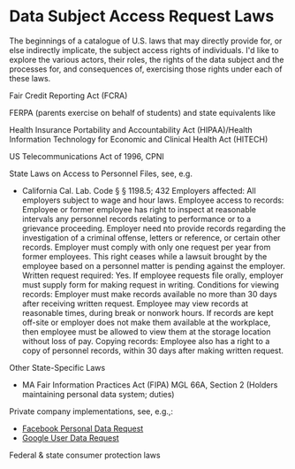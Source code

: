 # Data Subject Access Request Laws
 
The beginnings of a catalogue of U.S. laws that may directly provide for, or else indirectly implicate, the subject access rights of individuals. I'd like to explore the various actors, their roles, the rights of the data subject and the processes for, and consequences of, exercising those rights under each of these laws.

Fair Credit Reporting Act (FCRA)

FERPA (parents exercise on behalf of students) and state equivalents like 

Health Insurance Portability and Accountability Act (HIPAA)/Health Information Technology for Economic and Clinical Health Act (HITECH)

US Telecommunications Act of 1996, CPNI

State Laws on Access to Personnel Files, see, e.g.
- California
Cal. Lab. Code § § 1198.5; 432
Employers affected: All employers subject to wage and hour laws.
Employee access to records: Employee or former employee has right to inspect at reasonable intervals any personnel records relating to performance or to a grievance proceeding. Employer need nto provide records regarding the investigation of a criminal offense, letters or reference, or certain other records. Employer must comply with only one request per year from former employees. This right ceases while a lawsuit brought by the employee based on a personnel matter is pending against the employer.
Written request required: Yes. If employee requests file orally, employer must supply form for making request in writing.
Conditions for viewing records: Employer must make records available no more than 30 days after receiving written request. Employee may view records at reasonable times, during break or nonwork hours. If records are kept off-site or employer does not make them available at the workplace, then employee must be allowed to view them at the storage location without loss of pay.
Copying records: Employee also has a right to a copy of personnel records, within 30 days after making written request.


Other State-Specific Laws
- MA Fair Information Practices Act (FIPA) MGL 66A, Section 2 (Holders maintaining personal data system; duties)

Private company implementations, see, e.g.,:
- [Facebook Personal Data Request](https://www.facebook.com/help/contact/180237885820953)
- [Google User Data Request](https://takeout.google.com/settings/takeout?pli=1) 

Federal & state consumer protection laws
